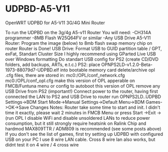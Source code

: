 # UDPBD-A5-V11
OpenWRT UDPBD for A5-V11 3G/4G Mini Router

To run the UDPBD on the 3g/4g A5-v11 Router
You will need:
-CH314A programmer
-8MB Flash W25Q64FV or similar
-Any USB Drive
A5-V11 Router:
Program the image (below) to 8mb flash
swap memory chip on router
Router is Done!
USB Drive:
Format USB to GUID partition table / GPT, exFat, Standart Cluster Size
I highly recommend using GParted Live USB over Windows formatting
Do standart USB config for PS2 (create CD/DVD folders, add backups, ARTs, e.t.c.)
PS2:
place OPNPS2LD-v1.2.0-Beta-1973-88079d7-UDPBD.elf into bootable memory card
delete/archive opl .cfg files, there are stored in:
mc0:/OPL/conf_network.cfg
mc0:/OPL/conf_opl.cfg
make this version of OPL apperable on FMCB/Funtuna menu or config to autoboot this version of OPL
remove any USB Drive from PS2 (important!)
Connect power to the router, having first connected the LAN to PS2 and USB Drive to router
run OPNPS2LD..UDPBD
Settings->BDM Start Mode->Manual
Settings->Default Menu->BDM Games->OK->Save Changes
Notes:
Router take some time to start and init. I didn't time it exactly, please wait 2 minutes in FMCB Menu or press Start ->Exit -> (run OPL
I disable WiFi and disable unsoldered LANs to reduce power consumption, but it still strongly require heatsink on Ralink Chip and hardmod MAX809TTR / ADM809 is recommended (see some posts above)
If you don't see the list of games, first try setting up UDPBD with configured USB on your PC
I use 8 wire LAN cable. Cross 8 wire lan also works, but didnt test it on 4 wire / 4 cross wire
